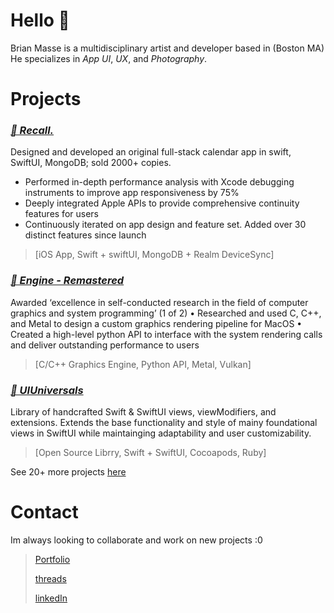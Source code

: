 # Hello 🦬

Brian Masse is a multidisciplinary artist and developer based in (Boston MA) He specializes in *App UI*, *UX*, and *Photography*.

# Projects

### [***🔖 Recall.***](https://github.com/Brian-Masse/Recall)

Designed and developed an original full-stack calendar app in swift, SwiftUI, MongoDB; sold 2000+ copies.
- Performed in-depth performance analysis with Xcode debugging instruments to improve app responsiveness by 75%
- Deeply integrated Apple APIs to provide comprehensive continuity features for users
- Continuously iterated on app design and feature set. Added over 30 distinct features since launch
> [iOS App, Swift + swiftUI, MongoDB + Realm DeviceSync]

### [***🔖 Engine - Remastered***](https://github.com/Brian-Masse/Enging-Remastered)

Awarded ‘excellence in self-conducted research in the field of computer graphics and system programming’ (1 of 2)
• Researched and used C, C++, and Metal to design a custom graphics rendering pipeline for MacOS
• Created a high-level python API to interface with the system rendering calls and deliver outstanding performance to users
> [C/C++ Graphics Engine, Python API, Metal, Vulkan]

### [***🔖 UIUniversals***](https://github.com/Brian-Masse/UIUniversals)

Library of handcrafted Swift & SwiftUI views, viewModifiers, and extensions. Extends the base functionality and style of mainy foundational views in SwiftUI while maintainging adaptability and user customizability. 
> [Open Source Librry, Swift + SwiftUI, Cocoapods, Ruby]


See 20+ more projects [here](https://github.com/Brian-Masse?tab=repositories)



# Contact
Im always looking to collaborate and work on new projects :0

> [Portfolio](https://www.brian-masse-design.com/)
>
> [threads](https://www.threads.net/@brian_masse)
>
> [linkedIn](https://www.linkedin.com/in/brian-masse-7a1b12233/)

